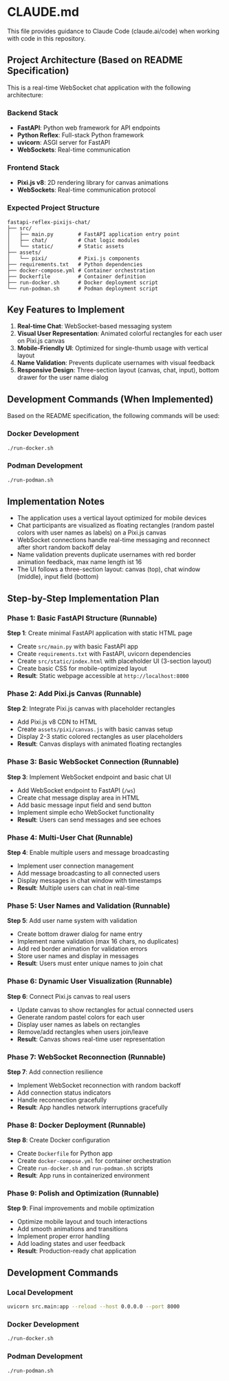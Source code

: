 # CLAUDE.md

This file provides guidance to Claude Code (claude.ai/code) when working with code in this repository.

## Project Architecture (Based on README Specification)

This is a real-time WebSocket chat application with the following architecture:

### Backend Stack
- **FastAPI**: Python web framework for API endpoints
- **Python Reflex**: Full-stack Python framework
- **uvicorn**: ASGI server for FastAPI
- **WebSockets**: Real-time communication

### Frontend Stack
- **Pixi.js v8**: 2D rendering library for canvas animations
- **WebSockets**: Real-time communication protocol

### Expected Project Structure
```
fastapi-reflex-pixijs-chat/
├── src/
│   ├── main.py        # FastAPI application entry point
│   ├── chat/          # Chat logic modules
│   └── static/        # Static assets
├── assets/
│   └── pixi/          # Pixi.js components
├── requirements.txt   # Python dependencies
├── docker-compose.yml # Container orchestration
├── Dockerfile         # Container definition
├── run-docker.sh      # Docker deployment script
└── run-podman.sh      # Podman deployment script
```

## Key Features to Implement

1. **Real-time Chat**: WebSocket-based messaging system
2. **Visual User Representation**: Animated colorful rectangles for each user on Pixi.js canvas
3. **Mobile-Friendly UI**: Optimized for single-thumb usage with vertical layout
4. **Name Validation**: Prevents duplicate usernames with visual feedback
5. **Responsive Design**: Three-section layout (canvas, chat, input), bottom drawer for the user name dialog

## Development Commands (When Implemented)

Based on the README specification, the following commands will be used:

### Docker Development
```bash
./run-docker.sh
```

### Podman Development
```bash
./run-podman.sh
```

## Implementation Notes

- The application uses a vertical layout optimized for mobile devices
- Chat participants are visualized as floating rectangles (random pastel colors with user names as labels) on a Pixi.js canvas
- WebSocket connections handle real-time messaging and reconnect after short random backoff delay
- Name validation prevents duplicate usernames with red border animation feedback, max name length ist 16
- The UI follows a three-section layout: canvas (top), chat window (middle), input field (bottom)

## Step-by-Step Implementation Plan

### Phase 1: Basic FastAPI Structure (Runnable)
**Step 1**: Create minimal FastAPI application with static HTML page
- Create `src/main.py` with basic FastAPI app
- Create `requirements.txt` with FastAPI, uvicorn dependencies
- Create `src/static/index.html` with placeholder UI (3-section layout)
- Create basic CSS for mobile-optimized layout
- **Result**: Static webpage accessible at `http://localhost:8000`

### Phase 2: Add Pixi.js Canvas (Runnable)
**Step 2**: Integrate Pixi.js canvas with placeholder rectangles
- Add Pixi.js v8 CDN to HTML
- Create `assets/pixi/canvas.js` with basic canvas setup
- Display 2-3 static colored rectangles as user placeholders
- **Result**: Canvas displays with animated floating rectangles

### Phase 3: Basic WebSocket Connection (Runnable)
**Step 3**: Implement WebSocket endpoint and basic chat UI
- Add WebSocket endpoint to FastAPI (`/ws`)
- Create chat message display area in HTML
- Add basic message input field and send button
- Implement simple echo WebSocket functionality
- **Result**: Users can send messages and see echoes

### Phase 4: Multi-User Chat (Runnable)
**Step 4**: Enable multiple users and message broadcasting
- Implement user connection management
- Add message broadcasting to all connected users
- Display messages in chat window with timestamps
- **Result**: Multiple users can chat in real-time

### Phase 5: User Names and Validation (Runnable)
**Step 5**: Add user name system with validation
- Create bottom drawer dialog for name entry
- Implement name validation (max 16 chars, no duplicates)
- Add red border animation for validation errors
- Store user names and display in messages
- **Result**: Users must enter unique names to join chat

### Phase 6: Dynamic User Visualization (Runnable)
**Step 6**: Connect Pixi.js canvas to real users
- Update canvas to show rectangles for actual connected users
- Generate random pastel colors for each user
- Display user names as labels on rectangles
- Remove/add rectangles when users join/leave
- **Result**: Canvas shows real-time user representation

### Phase 7: WebSocket Reconnection (Runnable)
**Step 7**: Add connection resilience
- Implement WebSocket reconnection with random backoff
- Add connection status indicators
- Handle reconnection gracefully
- **Result**: App handles network interruptions gracefully

### Phase 8: Docker Deployment (Runnable)
**Step 8**: Create Docker configuration
- Create `Dockerfile` for Python app
- Create `docker-compose.yml` for container orchestration
- Create `run-docker.sh` and `run-podman.sh` scripts
- **Result**: App runs in containerized environment

### Phase 9: Polish and Optimization (Runnable)
**Step 9**: Final improvements and mobile optimization
- Optimize mobile layout and touch interactions
- Add smooth animations and transitions
- Implement proper error handling
- Add loading states and user feedback
- **Result**: Production-ready chat application

## Development Commands

### Local Development
```bash
uvicorn src.main:app --reload --host 0.0.0.0 --port 8000
```

### Docker Development
```bash
./run-docker.sh
```

### Podman Development
```bash
./run-podman.sh
```

